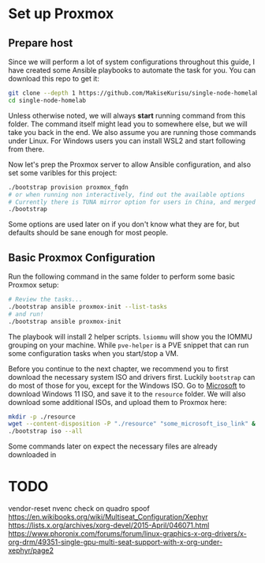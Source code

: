 # Set up Proxmox

## Prepare host

Since we will perform a lot of system configurations throughout this guide, I have created some Ansible playbooks to automate the task for you. You can download this repo to get it:

```bash
git clone --depth 1 https://github.com/MakiseKurisu/single-node-homelab.git
cd single-node-homelab
```

Unless otherwise noted, we will always **start** running command from this folder. The command itself might lead you to somewhere else, but we will take you back in the end. We also assume you are running those commands under Linux. For Windows users you can install WSL2 and start following from there.

Now let's prep the Proxmox server to allow Ansible configuration, and also set some varibles for this project:

```bash
./bootstrap provision proxmox_fqdn
# or when running non interactively, find out the available options
# Currently there is TUNA mirror option for users in China, and merged driver option for NVIDIA card to output graphic on Proxmox
./bootstrap
```

Some options are used later on if you don't know what they are for, but defaults should be sane enough for most people.

## Basic Proxmox Configuration

Run the following command in the same folder to perform some basic Proxmox setup:

```bash
# Review the tasks...
./bootstrap ansible proxmox-init --list-tasks
# and run!
./bootstrap ansible proxmox-init
```

The playbook will install 2 helper scripts. `lsiommu` will show you the IOMMU grouping on your machine. While `pve-helper` is a PVE snippet that can run some configuration tasks when you start/stop a VM.

Before you continue to the next chapter, we recommend you to first download the necessary system ISO and drivers first. Luckily `bootstrap` can do most of those for you, except for the Windows ISO. Go to [Microsoft](https://www.microsoft.com/software-download/windows11) to download Windows 11 ISO, and save it to the `resource` folder. We will also download some additional ISOs, and upload them to Proxmox here:

```bash
mkdir -p ./resource
wget --content-disposition -P "./resource" "some_microsoft_iso_link" &
./bootstrap iso --all
```

Some commands later on expect the necessary files are already downloaded in

# TODO

vendor-reset
nvenc check on quadro spoof
https://en.wikibooks.org/wiki/Multiseat_Configuration/Xephyr
https://lists.x.org/archives/xorg-devel/2015-April/046071.html
https://www.phoronix.com/forums/forum/linux-graphics-x-org-drivers/x-org-drm/49351-single-gpu-multi-seat-support-with-x-org-under-xephyr/page2
